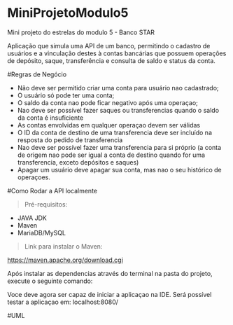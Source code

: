# MiniProjetoModulo5
Mini projeto do estrelas do modulo 5 - Banco STAR

Aplicação que simula uma API de um banco, permitindo o cadastro de usuários e a vinculação destes à contas bancárias que possuem operações de depósito, saque, transferência e consulta de saldo e status da conta.


#Regras de Negócio

- Não deve ser permitido criar uma conta para usuário nao cadastrado;
- O usuário só pode ter uma conta;
- O saldo da conta nao pode ficar negativo após uma operaçao;
- Nao deve ser possível fazer saques ou transferencias quando o saldo  da conta é insuficiente
- As contas envolvidas em qualquer operaçao devem ser válidas
- O ID da conta de destino de uma transferencia deve ser incluído na resposta do pedido de transferencia
- Nao deve ser possível fazer uma transferencia para si próprio (a conta de origem nao pode ser igual a conta de destino quando for uma transferencia, exceto depósitos e saques)
- Apagar um usuário deve apagar sua conta, mas nao o seu histórico de operaçoes.

#Como Rodar a API localmente

> Pré-requisitos:

- JAVA JDK
- Maven
- MariaDB/MySQL

>Link para instalar o Maven:

https://maven.apache.org/download.cgi

Após instalar as dependencias através do terminal na pasta do projeto, execute o seguinte comando:


Voce deve agora ser capaz de iniciar a aplicaçao na IDE. Será possível testar a aplicaçao em: localhost:8080/


#UML


